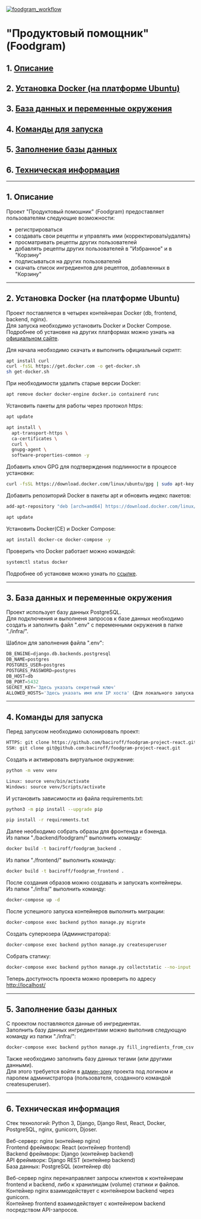 [![foodgram_workflow](https://github.com/baciroff/foodgram-project-react/actions/workflows/foodgram.yml/badge.svg)](https://github.com/baciroff/foodgram-project-react/actions/workflows/foodgram.yml)
# "Продуктовый помощник" (Foodgram)

## 1. [Описание](#1)
## 2. [Установка Docker (на платформе Ubuntu)](#2)
## 3. [База данных и переменные окружения](#3)
## 4. [Команды для запуска](#4)
## 5. [Заполнение базы данных](#5)
## 6. [Техническая информация](#6)

---
## 1. Описание <a id=1></a>

Проект "Продуктовый помошник" (Foodgram) предоставляет пользователям следующие возможности:
  - регистрироваться
  - создавать свои рецепты и управлять ими (корректировать\удалять)
  - просматривать рецепты других пользователей
  - добавлять рецепты других пользователей в "Избранное" и в "Корзину"
  - подписываться на других пользователей
  - скачать список ингредиентов для рецептов, добавленных в "Корзину"

---
## 2. Установка Docker (на платформе Ubuntu) <a id=2></a>

Проект поставляется в четырех контейнерах Docker (db, frontend, backend, nginx).  
Для запуска необходимо установить Docker и Docker Compose.  
Подробнее об установке на других платформах можно узнать на [официальном сайте](https://docs.docker.com/engine/install/).

Для начала необходимо скачать и выполнить официальный скрипт:
```bash
apt install curl
curl -fsSL https://get.docker.com -o get-docker.sh
sh get-docker.sh
```

При необходимости удалить старые версии Docker:
```bash
apt remove docker docker-engine docker.io containerd runc 
```

Установить пакеты для работы через протокол https:
```bash
apt update
```
```bash
apt install \
  apt-transport-https \
  ca-certificates \
  curl \
  gnupg-agent \
  software-properties-common -y 
```

Добавить ключ GPG для подтверждения подлинности в процессе установки:
```bash
curl -fsSL https://download.docker.com/linux/ubuntu/gpg | sudo apt-key add -
```

Добавить репозиторий Docker в пакеты apt и обновить индекс пакетов:
```bash
add-apt-repository "deb [arch=amd64] https://download.docker.com/linux/ubuntu $(lsb_release -cs) stable" 
```
```bash
apt update
```

Установить Docker(CE) и Docker Compose:
```bash
apt install docker-ce docker-compose -y
```

Проверить что  Docker работает можно командой:
```bash
systemctl status docker
```

Подробнее об установке можно узнать по [ссылке](https://docs.docker.com/engine/install/ubuntu/).

---
## 3. База данных и переменные окружения <a id=3></a>

Проект использует базу данных PostgreSQL.  
Для подключения и выполненя запросов к базе данных необходимо создать и заполнить файл ".env" с переменными окружения в папке "./infra/".

Шаблон для заполнения файла ".env":
```python
DB_ENGINE=django.db.backends.postgresql
DB_NAME=postgres
POSTGRES_USER=postgres
POSTGRES_PASSWORD=postgres
DB_HOST=db
DB_PORT=5432
SECRET_KEY='Здесь указать секретный ключ'
ALLOWED_HOSTS='Здесь указать имя или IP хоста' (Для локального запуска - 127.0.0.1)
```

---
## 4. Команды для запуска <a id=4></a>

Перед запуском необходимо склонировать проект:
```bash
HTTPS: git clone https://github.com/baciroff/foodgram-project-react.git
SSH: git clone git@github.com:baciroff/foodgram-project-react.git
```

Cоздать и активировать виртуальное окружение:
```bash
python -m venv venv
```
```bash
Linux: source venv/bin/activate
Windows: source venv/Scripts/activate
```

И установить зависимости из файла requirements.txt:
```bash
python3 -m pip install --upgrade pip
```
```bash
pip install -r requirements.txt
```

Далее необходимо собрать образы для фронтенда и бэкенда.  
Из папки "./backend/foodgram/" выполнить команду:
```bash
docker build -t baciroff/foodgram_backend .
```

Из папки "./frontend/" выполнить команду:
```bash
docker build -t baciroff/foodgram_frontend .
```

После создания образов можно создавать и запускать контейнеры.  
Из папки "./infra/" выполнить команду:
```bash
docker-compose up -d
```

После успешного запуска контейнеров выполнить миграции:
```bash
docker-compose exec backend python manage.py migrate
```

Создать суперюзера (Администратора):
```bash
docker-compose exec backend python manage.py createsuperuser
```

Собрать статику:
```bash
docker-compose exec backend python manage.py collectstatic --no-input
```

Теперь доступность проекта можно проверить по адресу [http://localhost/](http://localhost/)

---
## 5. Заполнение базы данных <a id=5></a>

С проектом поставляются данные об ингредиентах.  
Заполнить базу данных ингредиентами можно выполнив следующую команду из папки "./infra/":
```bash
docker-compose exec backend python manage.py fill_ingredients_from_csv --path data/
```

Также необходимо заполнить базу данных тегами (или другими данными).  
Для этого требуется войти в [админ-зону](http://localhost/admin/)
проекта под логином и паролем администратора (пользователя, созданного командой createsuperuser).

---
## 6. Техническая информация <a id=6></a>

Стек технологий: Python 3, Django, Django Rest, React, Docker, PostgreSQL, nginx, gunicorn, Djoser.

Веб-сервер: nginx (контейнер nginx)  
Frontend фреймворк: React (контейнер frontend)  
Backend фреймворк: Django (контейнер backend)  
API фреймворк: Django REST (контейнер backend)  
База данных: PostgreSQL (контейнер db)

Веб-сервер nginx перенаправляет запросы клиентов к контейнерам frontend и backend, либо к хранилищам (volume) статики и файлов.  
Контейнер nginx взаимодействует с контейнером backend через gunicorn.  
Контейнер frontend взаимодействует с контейнером backend посредством API-запросов.









<!-- # praktikum_new_diplom
# Проект Foodgram
Сайт Foodgram, «Продуктовый помощник».
Онлайн-сервис и API для него. На этом сервисе пользователи после регистрации могут публиковать рецепты, подписываться на публикации других пользователей, добавлять понравившиеся рецепты в список «Избранное», а перед походом в магазин скачивать сводный список продуктов, необходимых для приготовления одного или нескольких выбранных блюд.

![example workflow](https://github.com/baciroff/foodgram-project-react/actions/workflows/foodgram.yml/badge.svg)

## Используемые технологии:

Django 3.2.13

Python 3.10.4

Django REST Framework 3.12.4

PostgreSQL 13.0-alpine

Nginx 1.19.3

Gunicorn 20.1.0

Docker 20.10.17, build 100c701

Docker-compose 3.8

GitHub Actions

## Проект доступен по адресу:
```
http://fooodgram.hopto.org
http://84.201.159.106
```

## Аминистратор:

- Имя пользователя - baciroff
- email - baciroff.ruslan@yandex.ru
- Пароль - 3721932A

### Как запустить проект:

- Для развёртывания проекта необходимо скачать его в нужную вам директорию, например:

```git clone git@github.com:sapphirehead/foodgram-project-react.git```

*Нужно установить docker и docker-compose. Настроить Dockerfile, docker-compose.yaml, foodgram.yml согласно вашим данным.*
*После настроек и push на GitHub проект проверятся тестами и линтером flake8, загружает образ на Docker Hub, разворачивает образ на сервере.*

- Выполните вход на свой удаленный сервер:

```
ssh <YOUR_USERNAME>@<IP_ADDRESS>
```
- Установите docker на сервер:

```sudo apt install docker.io```

- Установите docker-compose на сервер:

```
sudo curl -L "https://github.com/docker/compose/releases/download/1.29.2/docker-compose-$(uname -s)-$(uname -m)" -o /usr/local/bin/docker-compose
```
```sudo chmod +x /usr/local/bin/docker-compose```

- отредактируйте файл infra/nginx.conf, в строке server_name впишите свой IP.

- Скопируйте файлы из каталога infra: infra/docker-compose.yml и infra/nginx.conf из вашего проекта на сервер в home/<ваш_username>/docker-compose.yml и home/<ваш_username>/nginx.conf соответственно. Введите команду из корневой папки проекта:

```
scp docker-compose.yml <username>@<host>:/home/<username>/docker-compose.yml
```
```
scp nginx.conf <username>@<host>:/home/<username>/nginx.conf
```

- В директории infra создайте файл .env с переменными окружения для работы с базой данных, например такой:

```
DJANGO_KEY='your Django secret key'
DB_ENGINE=django.db.backends.postgresql # указываем, что работаем с postgresql
DB_NAME=postgres # имя вашей базы данных
POSTGRES_USER=postgres # ваш логин для подключения к базе данных
POSTGRES_PASSWORD=postgres # ваш пароль для подключения к БД (установите свой)
DB_HOST=db # ваше название сервиса (контейнера)
DB_PORT=5432 # порт для подключения к БД
```

- Для запуска необходимо выполнить из директории с проектом команду:

```sudo docker-compose up -d```

_Для пересборки команда up выполняется с параметром --build_

```sudo docker-compose up -d --build```

### На сервере.

- Сделать миграции:

```sudo docker-compose exec backend python manage.py migrate```

- Создать суперпользователя:

```sudo docker-compose exec backend python manage.py createsuperuser```

- Собрать статику:

```sudo docker-compose exec backend python manage.py collectstatic --no-input```

- Вы также можете создать дамп (резервную копию) базы:

```sudo docker-compose exec backend python manage.py dumpdata > fixtures.json```

- или, разместив, например, файл fixtures.json в папке с Dockerfile, загрузить в базу данные из дампа:

```sudo docker-compose exec backend python manage.py loaddata fixtures.json```

- Но для данного проекта можно просто запустить скрипт загрузки данных:

```sudo docker-compose exec backend python manage.py loader```

### Некоторые полезные команды:

- Локально создать образ с нужным названием и тегом:

```docker build -t <username>/<imagename>:<tag> .```

- Авторизоваться через консоль:
```sudo docker login```
- А можно сразу указать имя пользователя
```sudo docker login -u <username>```
- Загрузить образ на DockerHub:
```sudo docker push <username>/<imagename>:<tag>```

- Проверить файлы в корне проекта:

```sudo docker-compose exec backend ls -a```

- Остановка всех контейнеров:

```sudo docker-compose down```

- Мониторинг запущенных контейнеров:

```sudo docker stats```

- Команда покажет, сколько места на диске занимают образы, контейнеры, тома и билд-кеш.

```sudo docker system df```


- Останавливаем и удаляем контейнеры, сети, тома вместе со всеми зависимостями. Осталются только образы:

```sudo docker-compose down -v```

- Остановить проект сохранив данные в БД:

```sudo docker-compose down```

- Остановить проект удалив данные в БД:

```sudo docker-compose down --volumes```

- Все неактивные (остановленные) контейнеры удаляются командой:

```docker container prune```

- Можно удалить образы, какие использовались как промежуточные для сборки других образов, но на которые не ссылается ни один контейнер:

```docker image prune```

- Удалить всё, что не используется (неиспользуемые образы, остановленные контейнеры, тома, которые не использует ни один контейнер, билд-кеш)

```sudo docker system prune```

```sudo docker system prune -a```

```sudo docker system prune -a -f```

- Проверить логи контейнера, если возникли проблемы:

```
sudo docker logs --tail 50 --follow --timestamps <your_container_name>
```

- Логи можно сохранить в файл командой: 

```sudo docker logs <container_name> > docker.log```
- или найти в них нужную информацию: 

```grep <поисковый-запрос>```

- Зайти внутрь контейнера:

```sudo docker exec -it <your_container_name> bash```

_Документация: Примеры обращений к эндпоинтам находятся по адресу:_

*http://fooodgram.hopto.org/api/docs/* -->
